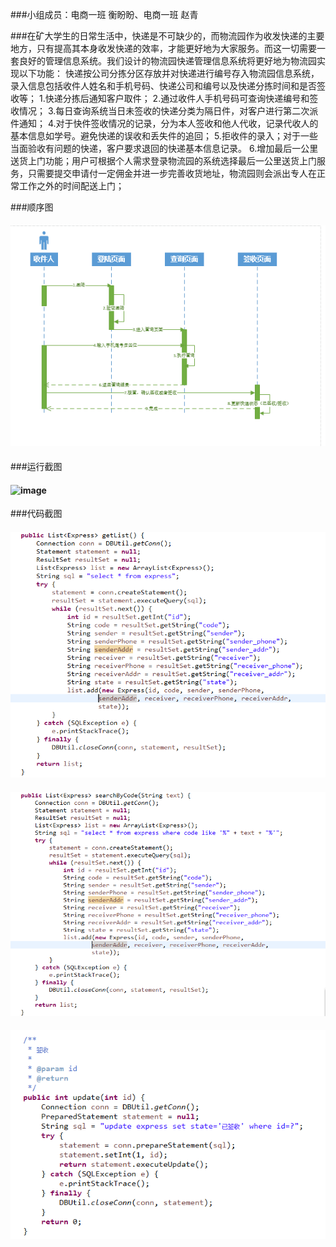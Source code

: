 ###小组成员：电商一班 衡盼盼、电商一班 赵青

###在矿大学生的日常生活中，快递是不可缺少的，而物流园作为收发快递的主要地方，只有提高其本身收发快递的效率，才能更好地为大家服务。而这一切需要一套良好的管理信息系统。我们设计的物流园快递管理信息系统将更好地为物流园实现以下功能：
    快递按公司分拣分区存放并对快递进行编号存入物流园信息系统，录入信息包括收件人姓名和手机号码、快递公司和编号以及快递分拣时间和是否签收等；
    1.快递分拣后通知客户取件；
    2.通过收件人手机号码可查询快递编号和签收情况；
    3.每日查询系统当日未签收的快递分类为隔日件，对客户进行第二次派件通知；
    4.对于快件签收情况的记录，分为本人签收和他人代收，记录代收人的基本信息如学号。避免快递的误收和丢失件的追回；
5.拒收件的录入；对于一些当面验收有问题的快递，客户要求退回的快递基本信息记录。
6.增加最后一公里送货上门功能；用户可根据个人需求登录物流园的系统选择最后一公里送货上门服务，只需要提交申请付一定佣金并进一步完善收货地址，物流园则会派出专人在正常工作之外的时间配送上门；

###顺序图
#### ![image](https://github.com/MISDESIGN/O-O/blob/master/2.png)
###运行截图

#### ![image](https://github.com/MISDESIGN/O-O/blob/master/4.png)
###代码截图
#### ![image](https://github.com/MISDESIGN/O-O/blob/master/5.png)
#### ![image](https://github.com/MISDESIGN/O-O/blob/master/6.png)
#### ![image](https://github.com/MISDESIGN/O-O/blob/master/7.png)
